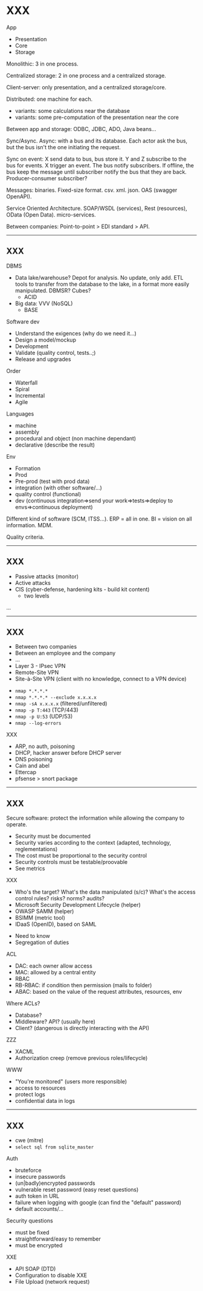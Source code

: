 # XXX

<div class="row row-cols-md-2"><div>

App

* Presentation
* Core
* Storage

Monolithic: 3 in one process.

Centralized storage: 2 in one process and a centralized storage.

Client-server: only presentation, and a centralized storage/core.

Distributed: one machine for each.

* variants: some calculations near the database
* variants: some pre-computation of the presentation near the core

Between app and storage: ODBC, JDBC, ADO, Java beans...
</div><div>
Sync/Async. Async: with a bus and its database. Each actor ask the bus, but the bus isn't the one initiating the request.

Sync on event: X send data to bus, bus store it. Y and Z subscribe to the bus for events. X trigger an event. The bus notify subscribers. If offline, the bus keep the message until subscriber notify the bus that they are back. Producer-consumer subscriber?

Messages: binaries. Fixed-size format. csv. xml. json. OAS (swagger OpenAPI).

Service Oriented Architecture. SOAP/WSDL (services), Rest (resources), OData (Open Data). micro-services.

Between companies: Point-to-point > EDI standard > API.
</div></div>

<hr class="sep-both">

## XXX

<div class="row row-cols-md-2"><div>

DBMS

* Data lake/warehouse? Depot for analysis. No update, only add. ETL tools to transfer from the database to the lake, in a format more easily manipulated. DBMSR? Cubes?
  * ACID
* Big data: VVV (NoSQL)
  * BASE

Software dev

* Understand the exigences (why do we need it...)
* Design a model/mockup
* Development
* Validate (quality control, tests..;)
* Release and upgrades
</div><div>

Order

* Waterfall
* Spiral
* Incremental
* Agile

Languages

* machine
* assembly
* procedural and object (non machine dependant)
* declarative (describe the result)

Env

* Formation
* Prod
* Pre-prod (test with prod data)
* integration (with other software/...)
* quality control (functional)
* dev (continuous integration=>send your work=>tests=>deploy to envs=>continuous deployment)

Different kind of software (SCM, ITSS...). ERP = all in one. BI = vision on all information. MDM.

Quality criteria.
</div></div>

<hr class="sep-both">

## XXX

<div class="row row-cols-md-2"><div>

* Passive attacks (monitor)
* Active attacks
* CIS (cyber-defense, hardening kits - build kit content)
  * two levels
</div><div>

...
</div></div>

<hr class="sep-both">

## XXX

<div class="row row-cols-md-2"><div>

* Between two companies
* Between an employee and the company
* ...
* Layer 3 - IPsec VPN
* Remote-Site VPN
* Site-à-Site VPN (client with no knowledge, connect to a VPN device)
</div><div>

* `nmap *.*.*.*`
* `nmap *.*.*.* --exclude x.x.x.x`
* `nmap -sA x.x.x.x` (filtered/unfiltered)
* `nmap -p T:443` (TCP/443)
* `nmap -p U:53` (UDP/53)
* `nmap --log-errors`

XXX

* ARP, no auth, poisoning
* DHCP, hacker answer before DHCP server
* DNS poisoning
* Cain and abel
* Ettercap
* pfsense > snort package
</div></div>

<hr class="sep-both">

## XXX

<div class="row row-cols-md-2"><div>

Secure software: protect the information while allowing the company to operate.

* Security must be documented
* Security varies according to the context (adapted, technology, reglementations)
* The cost must be proportional to the security control
* Security controls must be testable/proovable
* See metrics

XXX

* Who's the target? What's the data manipulated (s/c)? What's the access control rules? risks? norms? audits?
* Microsoft Security Development Lifecycle (helper)
* OWASP SAMM (helper)
* BSIMM (metric tool)
* IDaaS (OpenID), based on SAML
</div><div>

* Need to know
* Segregation of duties

ACL

* DAC: each owner allow access
* MAC: allowed by a central entity
* RBAC
* RB-RBAC: if condition then permission (mails to folder)
* ABAC: based on the value of the request attributes, resources, env

Where ACLs?

* Database?
* Middleware? API? (usually here)
* Client? (dangerous is directly interacting with the API)

ZZZ

* XACML
* Authorization creep (remove previous roles/lifecycle)

WWW

* "You're monitored" (users more responsible)
* access to resources
* protect logs
* confidential data in logs
</div></div>

<hr class="sep-both">

## XXX

<div class="row row-cols-md-2"><div>

* cwe (mitre)
* `select sql from sqlite_master`

Auth

* bruteforce
* insecure passwords
* (un|badly)encrypted passwords
* vulnerable reset password (easy reset questions)
* auth token in URL
* failure when logging with google (can find the "default" password)
* default accounts/...

Security questions

* must be fixed
* straightforward/easy to remember
* must be encrypted
</div><div>

XXE

* API SOAP (DTD)
* Configuration to disable XXE
* File Upload (network request)
</div></div>